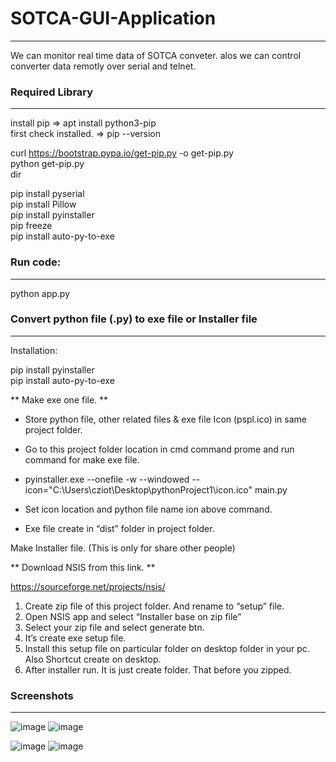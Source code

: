 # SOTCA-GUI-Application
-------------------------

We can monitor real time data of SOTCA conveter. alos we can control converter data remotly over serial and telnet. 


### Required Library  
--------------------

install pip  =>  apt install python3-pip  
first check installed. => pip --version  

curl https://bootstrap.pypa.io/get-pip.py -o get-pip.py  
python get-pip.py  
dir  


pip install pyserial  
pip install Pillow  
pip install pyinstaller  
pip freeze  
pip install auto-py-to-exe


### Run code:
-----------------------

python app.py

### Convert python file (.py) to exe file or Installer file
-----------------------
Installation:

pip install pyinstaller  
pip install auto-py-to-exe  

** Make exe one file. ** 
-	Store python file, other related files & exe file Icon (pspl.ico) in same project folder.
-	Go to this project folder location in cmd command prome and run command for make exe file.


- pyinstaller.exe --onefile -w --windowed --icon="C:\Users\cziot\Desktop\pythonProject1\icon.ico" main.py
-	Set icon location and python file name ion above command.
-	Exe file create in “dist” folder in project folder.

Make Installer file. (This is only for share other people)
 

** Download NSIS from this link. **

https://sourceforge.net/projects/nsis/

1.	Create zip file of this project folder. And rename to “setup” file.
2.	Open NSIS app and select “Installer base on zip file”
3.	Select your zip file and select generate btn.
4.	It’s create exe setup file.
5.	Install this setup file on particular folder on desktop folder in your pc. Also Shortcut create on desktop. 
6.	After installer run. It is just create folder. That before you zipped.



### Screenshots
-----------------------

![image](https://user-images.githubusercontent.com/47386222/217312944-ca7b2a7c-da45-4f20-9ad1-d1b8f1b14b97.png)
![image](https://user-images.githubusercontent.com/47386222/217313771-97e294a7-bc22-4da9-b04e-14449353ab97.png)

![image](https://user-images.githubusercontent.com/47386222/217316612-0c310c39-bb31-4ecd-aa22-dc9d1f07bae2.png)
![image](https://user-images.githubusercontent.com/47386222/217316225-ff4a7d08-e91e-4c0f-984f-b3d00c8ae7a1.png)





